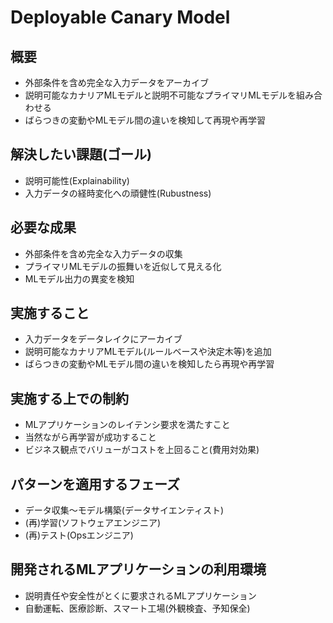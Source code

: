 # Deployable Canary Model

## 概要

- 外部条件を含め完全な入力データをアーカイブ
- 説明可能なカナリアMLモデルと説明不可能なプライマリMLモデルを組み合わせる
- ばらつきの変動やMLモデル間の違いを検知して再現や再学習

## 解決したい課題(ゴール)
 
- 説明可能性(Explainability)
- 入力データの経時変化への頑健性(Rubustness)

## 必要な成果

- 外部条件を含め完全な入力データの収集
- プライマリMLモデルの振舞いを近似して見える化
- MLモデル出力の異変を検知

## 実施すること

- 入力データをデータレイクにアーカイブ
- 説明可能なカナリアMLモデル(ルールベースや決定木等)を追加
- ばらつきの変動やMLモデル間の違いを検知したら再現や再学習

## 実施する上での制約

- MLアプリケーションのレイテンシ要求を満たすこと
- 当然ながら再学習が成功すること
- ビジネス観点でバリューがコストを上回ること(費用対効果)

## パターンを適用するフェーズ

- データ収集～モデル構築(データサイエンティスト)
- (再)学習(ソフトウェアエンジニア)
- (再)テスト(Opsエンジニア)

## 開発されるMLアプリケーションの利用環境

- 説明責任や安全性がとくに要求されるMLアプリケーション
- 自動運転、医療診断、スマート工場(外観検査、予知保全)
